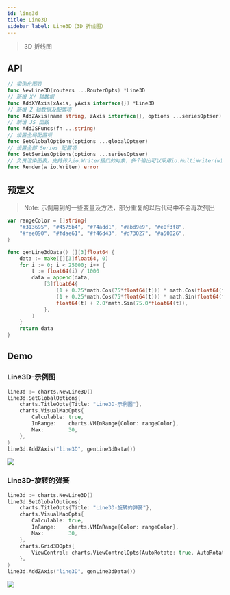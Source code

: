 ```yaml
---
id: line3d
title: Line3D
sidebar_label: Line3D（3D 折线图）
---
```


> 3D 折线图

## API
```go
// 实例化图表
func NewLine3D(routers ...RouterOpts) *Line3D
// 新增 XY 轴数据
func AddXYAxis(xAxis, yAxis interface{}) *Line3D
// 新增 Z 轴数据及配置项
func AddZAxis(name string, zAxis interface{}, options ...seriesOptser) *Line3D
// 新增 JS 函数
func AddJSFuncs(fn ...string)
// 设置全局配置项
func SetGlobalOptions(options ...globalOptser)
// 设置全部 Series 配置项
func SetSeriesOptions(options ...seriesOptser)
// 负责渲染图表，支持传入io.Writer接口的对象，多个输出可以采用io.MultiWriter(w1, w2, w3)
func Render(w io.Writer) error
```

## 预定义
> Note: 示例用到的一些变量及方法，部分重复的以后代码中不会再次列出
```go
var rangeColor = []string{
    "#313695", "#4575b4", "#74add1", "#abd9e9", "#e0f3f8",
    "#fee090", "#fdae61", "#f46d43", "#d73027", "#a50026",
}

func genLine3dData() [][3]float64 {
    data := make([][3]float64, 0)
    for i := 0; i < 25000; i++ {
        t := float64(i) / 1000
        data = append(data,
            [3]float64{
                (1 + 0.25*math.Cos(75*float64(t))) * math.Cos(float64(t)),
                (1 + 0.25*math.Cos(75*float64(t))) * math.Sin(float64(t)),
                float64(t) + 2.0*math.Sin(75.0*float64(t)),
            },
        )
    }
    return data
}

```

## Demo

### Line3D-示例图
```go
line3d := charts.NewLine3D()
line3d.SetGlobalOptions(
    charts.TitleOpts{Title: "Line3D-示例图"},
    charts.VisualMapOpts{
        Calculable: true,
        InRange:    charts.VMInRange{Color: rangeColor},
        Max:        30,
    },
)
line3d.AddZAxis("line3D", genLine3dData())
```
![](https://user-images.githubusercontent.com/19553554/52464826-4baab900-2bb7-11e9-8299-776f5ee43670.gif)


### Line3D-旋转的弹簧
```go
line3d := charts.NewLine3D()
line3d.SetGlobalOptions(
    charts.TitleOpts{Title: "Line3D-旋转的弹簧"},
    charts.VisualMapOpts{
        Calculable: true,
        InRange:    charts.VMInRange{Color: rangeColor},
        Max:        30,
    },
    charts.Grid3DOpts{
        ViewControl: charts.ViewControlOpts{AutoRotate: true, AutoRotateSpeed: 30},
    },
)
line3d.AddZAxis("line3D", genLine3dData())
```
![](https://user-images.githubusercontent.com/19553554/52465010-0935ac00-2bb8-11e9-97eb-de531df19b16.gif)
